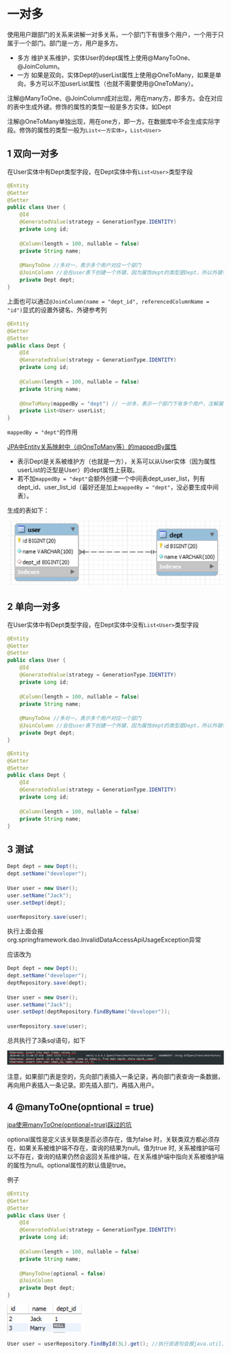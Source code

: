 # 一对多

使用用户跟部门的关系来讲解一对多关系，一个部门下有很多个用户，一个用于只属于一个部门。部门是一方，用户是多方。

- 多方 维护关系维护，实体User的dept属性上使用@ManyToOne、@JoinColumn。
- 一方 如果是双向，实体Dept的userList属性上使用@OneToMany，如果是单向，多方可以不加userList属性（也就不需要使用@OneToMany）。

注解@ManyToOne、@JoinColumn成对出现，用在many方，即多方。会在对应的表中生成外键。修饰的属性的类型一般是多方实体，如Dept

注解@OneToMany单独出现，用在one方，即一方。在数据库中不会生成实际字段。修饰的属性的类型一般为`List<一方实体>`，`List<User>`

## 1 双向一对多

在User实体中有Dept类型字段，在Dept实体中有`List<User>`类型字段

```java
@Entity
@Getter
@Setter
public class User {
    @Id
    @GeneratedValue(strategy = GenerationType.IDENTITY)
    private Long id;

    @Column(length = 100, nullable = false)
    private String name;

    @ManyToOne //多对一，表示多个用户对应一个部门
    @JoinColumn //会在user表下创建一个外键，因为属性dept的类型是Dept，所以外键参考的表是dept，参考的列是表dept的主键，即id列，外键名称默认参考的表名_参考的列名，即dept_id
    private Dept dept;
}
```

上面也可以通过`@JoinColumn(name = "dept_id", referencedColumnName = "id")`显式的设置外键名、外键参考列

```java
@Entity
@Getter
@Setter
public class Dept {
    @Id
    @GeneratedValue(strategy = GenerationType.IDENTITY)
    private Long id;

    @Column(length = 100, nullable = false)
    private String name;

    @OneToMany(mappedBy = "dept") // 一对多，表示一个部门下有多个用户，注解属性mappedBy的值为User中的dept属性名称
    private List<User> userList;
}
```

`mappedBy = "dept"`的作用

[JPA中Entity关系映射中（@OneToMany等）的mappedBy属性](https://blog.csdn.net/a2814282061/article/details/90757977)

- 表示Dept是关系被维护方（也就是一方），关系可以从User实体（因为属性userList的泛型是User）的dept属性上获取。
- 若不加`mappedBy = "dept"`会额外创建一个中间表dept_user_list，列有dept_id、user_list_id（最好还是加上`mappedBy = "dept"`，没必要生成中间表）。

生成的表如下：

![06](../../images/06.png)

## 2 单向一对多

在User实体中有Dept类型字段，在Dept实体中没有`List<User>`类型字段

```java
@Entity
@Getter
@Setter
public class User {
    @Id
    @GeneratedValue(strategy = GenerationType.IDENTITY)
    private Long id;

    @Column(length = 100, nullable = false)
    private String name;

    @ManyToOne //多对一，表示多个用户对应一个部门
    @JoinColumn //会在user表下创建一个外键，因为属性dept的类型是Dept，所以外键参考的表是dept，参考的列是表dept的主键，即id列，外键名称默认参考的表名_参考的列名，即dept_id
    private Dept dept;
}
```

```java
@Entity
@Getter
@Setter
public class Dept {
    @Id
    @GeneratedValue(strategy = GenerationType.IDENTITY)
    private Long id;

    @Column(length = 100, nullable = false)
    private String name;
}
```

## 3 测试

```java
Dept dept = new Dept();
dept.setName("developer");

User user = new User();
user.setName("Jack");
user.setDept(dept);

userRepository.save(user);
```

执行上面会报org.springframework.dao.InvalidDataAccessApiUsageException异常

应该改为

```java
Dept dept = new Dept();
dept.setName("developer");
deptRepository.save(dept);

User user = new User();
user.setName("Jack");
user.setDept(deptRepository.findByName("developer"));

userRepository.save(user);
```

总共执行了3条sql语句，如下

![07](../../images/07.png)

注意，如果部门表是空的，先向部门表插入一条记录，再向部门表查询一条数据，再向用户表插入一条记录。即先插入部门，再插入用户。

## 4 @manyToOne(opntional = true)

[jpa使用manyToOne(opntional=true)踩过的坑](https://blog.csdn.net/qq_33653393/article/details/84851746)

optional属性是定义该关联类是否必须存在，值为false 时，关联类双方都必须存在，如果关系被维护端不存在，查询的结果为null。值为true 时, 关系被维护端可以不存在，查询的结果仍然会返回关系维护端，在关系维护端中指向关系被维护端的属性为null。optional属性的默认值是true。

例子

```java
@Entity
@Getter
@Setter
public class User {
    @Id
    @GeneratedValue(strategy = GenerationType.IDENTITY)
    private Long id;

    @Column(length = 100, nullable = false)
    private String name;

    @ManyToOne(optional = false)
    @JoinColumn
    private Dept dept;
}
```

![08](../../images/08.png)

```java
User user = userRepository.findById(3L).get(); //执行该语句会报java.util.NoSuchElementException异常
```


